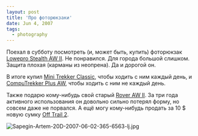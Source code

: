```yaml
---
layout: post
title: 'Про фоторюкзаки'
date: Jun 4, 2007
tags:
  - photography
---
```


Поехал в субботу посмотреть (и, может быть, купить) фоторюкзак [Lowepro Stealth AW II](http://lowepro.com/Products/Backpacks/notebook_camera/Stealth_AW_II.aspx). Не понравился. Для города большой слишком. Защита плохая (карманы из неопрена). Да и дорогой он.

В итоге купил [Mini Trekker Classic](http://lowepro.com/Products/Backpacks/classic/Mini_Trekker_Classic.aspx), чтобы ходить с ним каждый день, и [CompuTrekker Plus AW](http://lowepro.com/Products/Backpacks/notebook_camera/), чтобы ходить с ним не каждый день.

Также подарю кому-нибудь свой старый [Rover AW II](http://lowepro.com/Products/Backpacks/allWeather/Rover_AW_II.aspx). За три года активного использования он довольно сильно потерял форму, но совсем даже не порвался. А ещё могу кому-нибудь продать за 10 $ новую сумку [Off Trail 2](http://lowepro.com/Products/Beltpacks/modular/Off_Trail_2.aspx).

![Sapegin-Artem-20D-2007-06-02-365-6563-lj.jpg](upload://Sapegin-Artem-20D-2007-06-02-365-6563-lj.jpg)

